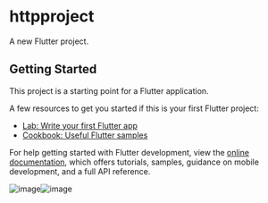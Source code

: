 # httpproject

A new Flutter project.

## Getting Started

This project is a starting point for a Flutter application.

A few resources to get you started if this is your first Flutter project:

- [Lab: Write your first Flutter app](https://docs.flutter.dev/get-started/codelab)
- [Cookbook: Useful Flutter samples](https://docs.flutter.dev/cookbook)

For help getting started with Flutter development, view the
[online documentation](https://docs.flutter.dev/), which offers tutorials,
samples, guidance on mobile development, and a full API reference.

![image](https://github.com/user-attachments/assets/c57d6589-4246-43e1-b2c7-7acbe64971c6)![image](https://github.com/user-attachments/assets/eace5b90-d219-4d59-893e-c50175c6d661)

